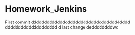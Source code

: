# Homework_Jenkins
First commit
dddddddddddddddddddddddddddddddddddddd
dddddddddddddddddddd
d
last change
deddddddddwq
